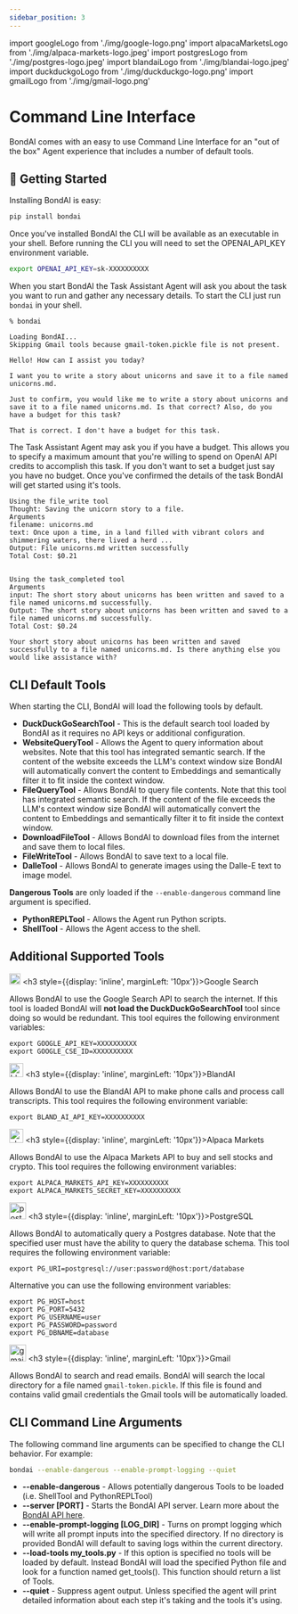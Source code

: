 ```yaml
---
sidebar_position: 3
---
```


import googleLogo from './img/google-logo.png'
import alpacaMarketsLogo from './img/alpaca-markets-logo.jpeg'
import postgresLogo from './img/postgres-logo.jpeg'
import blandaiLogo from './img/blandai-logo.jpeg'
import duckduckgoLogo from './img/duckduckgo-logo.png'
import gmailLogo from './img/gmail-logo.png'

# Command Line Interface

BondAI comes with an easy to use Command Line Interface for an "out of the box" Agent experience that includes a number of default tools.

## 🚀 Getting Started

Installing BondAI is easy:

```bash
pip install bondai
```

Once you've installed BondAI the CLI will be available as an executable in your shell. Before running the CLI you will need to set the OPENAI_API_KEY environment variable.

```bash
export OPENAI_API_KEY=sk-XXXXXXXXXX
```

When you start BondAI the Task Assistant Agent will ask you about the task you want to run and gather any necessary details. To start the CLI just run `bondai` in your shell.

```
% bondai

Loading BondAI...
Skipping Gmail tools because gmail-token.pickle file is not present.

Hello! How can I assist you today?

I want you to write a story about unicorns and save it to a file named unicorns.md.

Just to confirm, you would like me to write a story about unicorns and save it to a file named unicorns.md. Is that correct? Also, do you have a budget for this task?

That is correct. I don't have a budget for this task.
```

The Task Assistant Agent may ask you if you have a budget. This allows you to specify a maximum amount that you're willing to spend on OpenAI API credits to accomplish this task. If you don't want to set a budget just say you have no budget. Once you've confirmed the details of the task BondAI will get started using it's tools.

```
Using the file_write tool
Thought: Saving the unicorn story to a file.
Arguments
filename: unicorns.md
text: Once upon a time, in a land filled with vibrant colors and shimmering waters, there lived a herd ...
Output: File unicorns.md written successfully
Total Cost: $0.21


Using the task_completed tool
Arguments
input: The short story about unicorns has been written and saved to a file named unicorns.md successfully.
Output: The short story about unicorns has been written and saved to a file named unicorns.md successfully.
Total Cost: $0.24

Your short story about unicorns has been written and saved successfully to a file named unicorns.md. Is there anything else you would like assistance with?
```

## CLI Default Tools

When starting the CLI, BondAI will load the following tools by default.

- **DuckDuckGoSearchTool** - This is the default search tool loaded by BondAI as it requires no API keys or additional configuration.
- **WebsiteQueryTool** - Allows the Agent to query information about websites. Note that this tool has integrated semantic search. If the content of the website exceeds the LLM's context window size BondAI will automatically convert the content to Embeddings and semantically filter it to fit inside the context window.
- **FileQueryTool** - Allows BondAI to query file contents. Note that this tool has integrated semantic search. If the content of the file exceeds the LLM's context window size BondAI will automatically convert the content to Embeddings and semantically filter it to fit inside the context window.
- **DownloadFileTool** - Allows BondAI to download files from the internet and save them to local files.
- **FileWriteTool** - Allows BondAI to save text to a local file.
- **DalleTool** - Allows BondAI to generate images using the Dalle-E text to image model.

**Dangerous Tools** are only loaded if the `--enable-dangerous` command line argument is specified.

- **PythonREPLTool** - Allows the Agent run Python scripts.
- **ShellTool** - Allows the Agent access to the shell.


## Additional Supported Tools

<img src={googleLogo} alt="google logo" width="20"/> <h3 style={{display: 'inline', marginLeft: '10px'}}>Google Search</h3>

Allows BondAI to use the Google Search API to search the internet. If this tool is loaded BondAI will **not load the DuckDuckGoSearchTool** tool since doing so would be redundant. This tool equires the following environment variables:
```
export GOOGLE_API_KEY=XXXXXXXXXX
export GOOGLE_CSE_ID=XXXXXXXXXX
```


<img src={blandaiLogo} alt="blandai logo" width="25"/> <h3 style={{display: 'inline', marginLeft: '10px'}}>BlandAI</h3>

Allows BondAI to use the BlandAI API to make phone calls and process call transcripts. This tool requires the following environment variable:
```
export BLAND_AI_API_KEY=XXXXXXXXXX
```


<img src={alpacaMarketsLogo} alt="alpaca markets logo" width="25"/> <h3 style={{display: 'inline', marginLeft: '10px'}}>Alpaca Markets</h3>

Allows BondAI to use the Alpaca Markets API to buy and sell stocks and crypto. This tool requires the following environment variables:
```
export ALPACA_MARKETS_API_KEY=XXXXXXXXXX
export ALPACA_MARKETS_SECRET_KEY=XXXXXXXXXX
```


<img src={postgresLogo} alt="postgresql logo" width="30"/> <h3 style={{display: 'inline', marginLeft: '10px'}}>PostgreSQL</h3>

Allows BondAI to automatically query a Postgres database. Note that the specified user must have the ability to query the database schema. This tool requires the following environment variable:
```
export PG_URI=postgresql://user:password@host:port/database
```

Alternative you can use the following environment variables:
```
export PG_HOST=host
export PG_PORT=5432
export PG_USERNAME=user
export PG_PASSWORD=password
export PG_DBNAME=database
```

<img src={gmailLogo} alt="gmail logo" width="30"/> <h3 style={{display: 'inline', marginLeft: '10px'}}>Gmail</h3>

Allows BondAI to search and read emails. BondAI will search the local directory for a file named `gmail-token.pickle`. If this file is found and contains valid gmail credentials the Gmail tools will be automatically loaded.



## CLI Command Line Arguments

The following command line arguments can be specified to change the CLI behavior. For example:
```bash
bondai --enable-dangerous --enable-prompt-logging --quiet
```

- **--enable-dangerous** - Allows potentially dangerous Tools to be loaded (i.e. ShellTool and PythonREPLTool)
- **--server [PORT]** - Starts the BondAI API server. Learn more about the [BondAI API here](./category/api-specification).
- **--enable-prompt-logging [LOG_DIR]** - Turns on prompt logging which will write all prompt inputs into the specified directory. If no directory is provided BondAI will default to saving logs within the current directory.
- **--load-tools my_tools.py** - If this option is specified no tools will be loaded by default. Instead BondAI will load the specified Python file and look for a function named get_tools(). This function should return a list of Tools.
- **--quiet** - Suppress agent output. Unless specified the agent will print detailed information about each step it's taking and the tools it's using.

